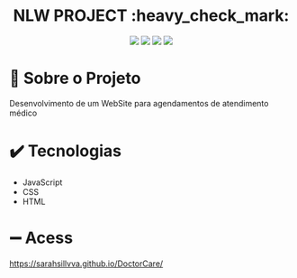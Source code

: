 <h1 align="center">
  NLW PROJECT :heavy_check_mark:	
</h1>
<p align="center">
   <img src= "https://img.shields.io/github/languages/count/sarahsillvva/OneBitCode">
   <img src= "https://img.shields.io/github/repo-size/sarahsillvva/OneBitCode">
   <img src= "https://img.shields.io/github/last-commit/sarahsillvva/OneBitCode">
   <img src= "https://img.shields.io/github/issues/sarahsillvva/OneBitCode">
 </p>
 

#  📌 Sobre o Projeto

Desenvolvimento de um WebSite para agendamentos de atendimento médico 

# :heavy_check_mark: Tecnologias 
 
 - JavaScript 
 - CSS 
 - HTML

# ➖ Acess 
https://sarahsillvva.github.io/DoctorCare/
 

